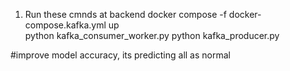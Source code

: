  1. Run these cmnds at backend 
 docker compose -f docker-compose.kafka.yml up   
 python kafka_consumer_worker.py
 python kafka_producer.py

#improve model accuracy, its predicting all as normal 
                                                           